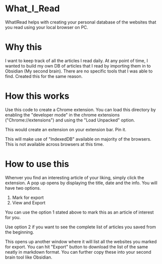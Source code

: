 # What_I_Read
WhatIRead helps with creating your personal database of the websites that you read using your local browser on PC. 

# Why this
I want to keep track of all the articles I read daily. At any point of time, I wanted to build my own DB of articles that I read by importing them in to Obsidian (My second brain). 
There are no specific tools that I was able to find. Created this for the same reason. 

# How this works
Use this code to create a Chrome extension. You can load this directory by enabling the "developer mode" in the chrome extensions ("Chrome://extensions") and using the "Load Unpacked" option.

This would create an extension on your extension bar. Pin it. 

This will make use of "IndexedDB" available on majority of the browsers. This is not available across browsers at this time.

# How to use this
Whenver you find an interesting article of your liking, simply click the extension. A pop up opens by displaying the title, date and the info. You will have two options. 
1. Mark for export
2. View and Export

You can use the option 1 stated above to mark this as an article of interest for you.

Use option 2 if you want to see the complete list of articles you saved from the beginning.

This opens up another window where it will list all the websites you marked for export. You can hit "Export" button to download the list of the same neatly in markdown format. You can further copy these into your second brain tool like Obsidian.
